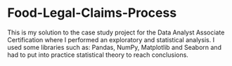 # Food-Legal-Claims-Process

This is my solution to the case study project for the Data Analyst Associate Certification where I performed an exploratory and statistical analysis. I used some libraries such as: Pandas, NumPy, Matplotlib and Seaborn and had to put into practice statistical theory to reach conclusions.
